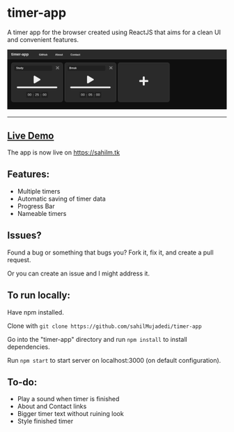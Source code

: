 # timer-app

A timer app for the browser created using ReactJS that aims for a clean UI and convenient features.

![Screenshot of timer-app](public/README.png "timer-app")

<hr>

## [Live Demo](https://sahilm.tk)
The app is now live on https://sahilm.tk

## Features:
- Multiple timers
- Automatic saving of timer data
- Progress Bar
- Nameable timers

## Issues?
Found a bug or something that bugs you?
Fork it, fix it, and create a pull request.

Or you can create an issue and I might address it.

## To run locally:
Have npm installed.

Clone with 
  ```git clone https://github.com/sahilMujadedi/timer-app```

Go into the "timer-app" directory and run
  ```npm install```
to install dependencies.

Run
  ```npm start```
to start server on localhost:3000 (on default configuration).
  
## To-do:
- Play a sound when timer is finished
- About and Contact links
- Bigger timer text without ruining look
- Style finished timer